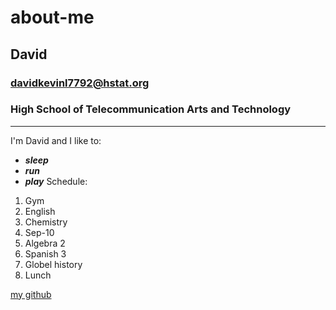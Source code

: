# about-me
## David
### davidkevinl7792@hstat.org
### High School of Telecommunication Arts and Technology

---

I'm David and I like to:
* **_sleep_**
* **_run_**
* **_play_**
Schedule:

1. Gym
2. English
3. Chemistry
4. Sep-10
5. Algebra 2
6. Spanish 3
7. Globel history
8. Lunch

[my github](https://github.com/davidkevinl7792)
